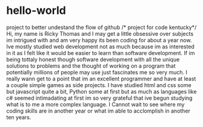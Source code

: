 # hello-world
project to better undestand the flow of github
/* project for code kentucky*/
Hi, my name is Ricky Thomas and I may get a little obsessive over subjects im intrigued with and am very happy its been coding for about a year now. Ive mostly studied web development not as much because im as interested in it as I felt like it would be easier to learn than software development. If im being tottaly honest though software development with all the unique solutions to problems and the thought of working on a program that potentially millions of people may use just fascinates me so very much. I really wann get to a point that im an excellent programmer and have at least a couple simple games as side projects. I have studied html and css some but javascript quite a bit, Python some at first but as much as languages like c# seemed intimadating at first im so very grateful that ive begun studying what is to me a more complex language. I Cannot wait to see where my coding skills are in another year or what im able to acclomplish in another ten years.
